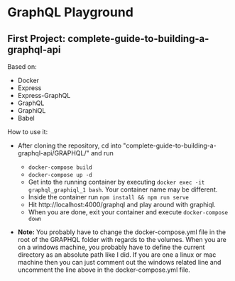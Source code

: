 # GraphQL Playground

## First Project: complete-guide-to-building-a-graphql-api

Based on:

* Docker
* Express
* Express-GraphQL
* GraphQL
* GraphiQL
* Babel

How to use it:

* After cloning the repository, cd into "complete-guide-to-building-a-graphql-api/GRAPHQL/" and run 
	* `docker-compose build`
	* `docker-compose up -d`
	* Get into the running container by executing `docker exec -it graphql_graphiql_1 bash`. Your container name may be different.
	* Inside the container run `npm install && npm run serve`
	* Hit http://localhost:4000/graphql and play around with graphiql.
	* When you are done, exit your container and execute `docker-compose down`

* **Note:** You probably have to change the docker-compose.yml file in the root of the GRAPHQL folder with regards to the volumes. When you are on a windows machine, you probably have to define the current directory as an absolute path like I did. If you are one a linux or mac machine then you can just comment out the windows related line and uncomment the line above in the docker-compose.yml file.